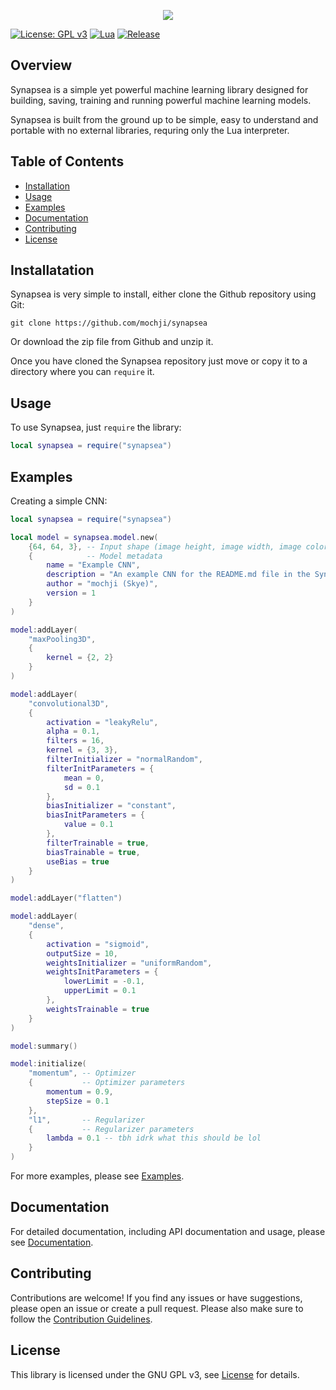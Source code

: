 <p align="center">
    <img src="https://github.com/mochji/synapsea/assets/117334318/abec23f1-06ee-47cc-8685-70589b3ba7d1">
</p>

[![License: GPL v3](https://img.shields.io/badge/License-GPLv3-blue.svg)](https://www.gnu.org/licenses/gpl-3.0)
[![Lua](https://img.shields.io/badge/Lua-5.4%2B-blueviolet)](https://www.lua.org/)
[![Release](https://img.shields.io/github/v/release/mochji/synapsea)](https://github.com/mochji/synapsea/releases)

## Overview

Synapsea is a simple yet powerful machine learning library designed for building, saving, training and running powerful machine learning models.

Synapsea is built from the ground up to be simple, easy to understand and portable with no external libraries, requring only the Lua interpreter.

## Table of Contents

 - [Installation](#installation)
 - [Usage](#usage)
 - [Examples](#examples)
 - [Documentation](#documentation)
 - [Contributing](#contribution)
 - [License](#license)

## Installatation

Synapsea is very simple to install, either clone the Github repository using Git:

```
git clone https://github.com/mochji/synapsea
```

Or download the zip file from Github and unzip it.

Once you have cloned the Synapsea repository just move or copy it to a directory where you can `require` it.

## Usage

To use Synapsea, just `require` the library:

```lua
local synapsea = require("synapsea")
```

## Examples

Creating a simple CNN:

```lua
local synapsea = require("synapsea")

local model = synapsea.model.new(
    {64, 64, 3}, -- Input shape (image height, image width, image color channels)
    {            -- Model metadata
        name = "Example CNN",
        description = "An example CNN for the README.md file in the Synapsea Github repository.",
        author = "mochji (Skye)",
        version = 1
    }
)

model:addLayer(
    "maxPooling3D",
    {
        kernel = {2, 2}
    }
)

model:addLayer(
    "convolutional3D",
    {
        activation = "leakyRelu",
        alpha = 0.1,
        filters = 16,
        kernel = {3, 3},
        filterInitializer = "normalRandom",
        filterInitParameters = {
            mean = 0,
            sd = 0.1
        },
        biasInitializer = "constant",
        biasInitParameters = {
            value = 0.1
        },
        filterTrainable = true,
        biasTrainable = true,
        useBias = true
    }
)

model:addLayer("flatten")

model:addLayer(
    "dense",
    {
        activation = "sigmoid",
        outputSize = 10,
        weightsInitializer = "uniformRandom",
        weightsInitParameters = {
            lowerLimit = -0.1,
            upperLimit = 0.1
        },
        weightsTrainable = true
    }
)

model:summary()

model:initialize(
    "momentum", -- Optimizer
    {           -- Optimizer parameters
        momentum = 0.9,
        stepSize = 0.1
    },
    "l1",       -- Regularizer
    {           -- Regularizer parameters
        lambda = 0.1 -- tbh idrk what this should be lol
    }
)
```

For more examples, please see [Examples](https://sites.google.com/view/synapsea/api/examples).

## Documentation

For detailed documentation, including API documentation and usage, please see [Documentation](https://sites.google.com/view/synapsea/api).

## Contributing

Contributions are welcome! If you find any issues or have suggestions, please open an issue or create a pull request. Please also make sure to follow the [Contribution Guidelines](https://sites.google.com/view/synapsea/contribution).

## License

This library is licensed under the GNU GPL v3, see [License](https://www.gnu.org/licenses/gpl-3.0.en.html) for details.
